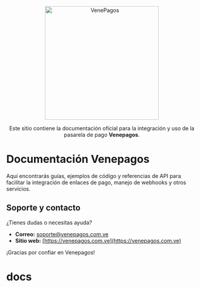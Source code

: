 <div align="center">
  <img src="https://venepagos.com.ve/logo_hor.png" alt="VenePagos" width="300">

  Este sitio contiene la documentación oficial para la integración y uso de la pasarela de pago  **Venepagos**.

</div>


# Documentación Venepagos

Aquí encontrarás guías, ejemplos de código y referencias de API para facilitar la integración de enlaces de pago, manejo de webhooks y otros servicios.

## Soporte y contacto

¿Tienes dudas o necesitas ayuda?

- **Correo:** soporte@venepagos.com.ve
- **Sitio web:** [https://venepagos.com.ve](https://venepagos.com.ve)

¡Gracias por confiar en Venepagos!
# docs
